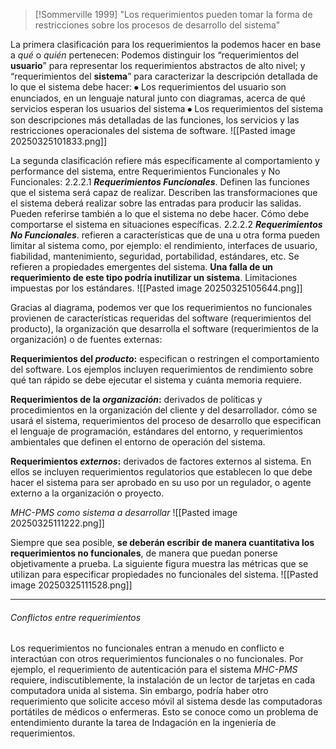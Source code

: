 
> [!Sommerville 1999]
> "Los requerimientos pueden tomar la forma de restricciones sobre los procesos de desarrollo del sistema"

La primera clasificación para los requerimientos la podemos hacer en base a *qué* o *quién* pertenecen:  Podemos distinguir los “requerimientos del **usuario**” para representar los requerimientos abstractos de alto nivel; y “requerimientos del **sistema**” para caracterizar la descripción detallada de lo que el sistema debe hacer:
	⦁	Los requerimientos del usuario son enunciados, en un lenguaje natural junto con diagramas, acerca de qué servicios esperan los usuarios del sistema
	⦁	Los requerimientos del sistema son descripciones más detalladas de las funciones, los servicios y las restricciones operacionales del sistema de software.
	![[Pasted image 20250325101833.png]]

La segunda clasificación refiere más específicamente al comportamiento y performance del sistema, entre Requerimientos Funcionales y No Funcionales:
	2.2.2.1 ***Requerimientos Funcionales***. Definen las funciones que el sistema será capaz de realizar. Describen las transformaciones que el sistema deberá realizar sobre las entradas para producir las salidas. Pueden referirse también a lo que el sistema no debe hacer. Cómo debe comportarse el sistema en situaciones específicas.
	2.2.2.2  ***Requerimientos No Funcionales***. refieren a características que de una u otra forma pueden limitar al sistema como, por ejemplo: el rendimiento, interfaces de usuario, fiabilidad, mantenimiento, seguridad, portabilidad, estándares, etc. Se refieren a propiedades emergentes del sistema. **Una falla de un requerimiento de este tipo podría inutilizar un sistema**. Limitaciones impuestas por los estándares.
![[Pasted image 20250325105644.png]]
	 
Gracias al diagrama, podemos ver que los requerimientos no funcionales provienen de características requeridas del software (requerimientos del producto), la organización que desarrolla el software (requerimientos de la organización) o de fuentes externas:

**Requerimientos del *producto*:** especifican o restringen el comportamiento del software. Los ejemplos incluyen requerimientos de rendimiento sobre qué tan rápido se debe ejecutar el sistema y cuánta memoria requiere.

**Requerimientos de la *organización*:** derivados de políticas y procedimientos en la organización del cliente y del desarrollador. cómo se usará el sistema, requerimientos del proceso de desarrollo que especifican el lenguaje de programación, estándares del entorno, y requerimientos ambientales que definen el entorno de operación del sistema.

**Requerimientos *externos*:** derivados de factores externos al sistema. En ellos se incluyen requerimientos regulatorios que establecen lo que debe hacer el sistema para ser aprobado en su uso por un regulador, o agente externo a la organización o proyecto.

*MHC-PMS como sistema a desarrollar*
![[Pasted image 20250325111222.png]]

Siempre que sea posible, **se deberán escribir de manera cuantitativa los requerimientos no funcionales**, de manera que puedan ponerse objetivamente a prueba. La siguiente figura muestra las métricas que se utilizan para especificar propiedades no funcionales del sistema.
	![[Pasted image 20250325111528.png]]
****
###### Conflictos entre requerimientos
Los requerimientos no funcionales entran a menudo en conflicto e interactúan con otros requerimientos funcionales o no funcionales. Por ejemplo, el requerimiento de autenticación para el sistema *MHC-PMS* requiere, indiscutiblemente, la instalación de un lector de tarjetas en cada computadora unida al sistema. Sin embargo, podría haber otro requerimiento que solicite acceso móvil al sistema desde las computadoras portátiles de médicos o enfermeras. Esto se conoce como un problema de entendimiento durante la tarea de Indagación en la ingeniería de requerimientos.

